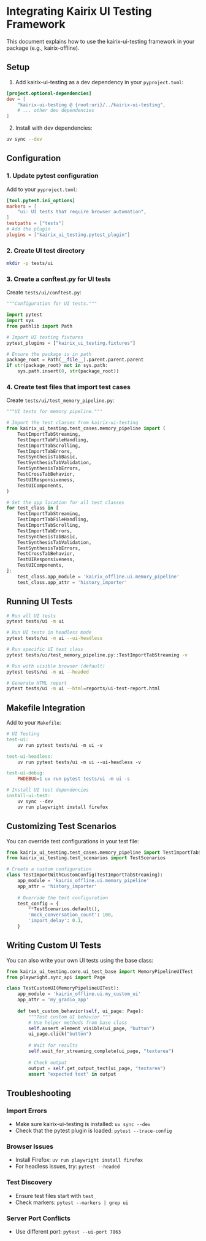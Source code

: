 # Integrating Kairix UI Testing Framework

This document explains how to use the kairix-ui-testing framework in your package (e.g., kairix-offline).

## Setup

1. Add kairix-ui-testing as a dev dependency in your `pyproject.toml`:

```toml
[project.optional-dependencies]
dev = [
    "kairix-ui-testing @ {root:uri}/../kairix-ui-testing",
    # ... other dev dependencies
]
```

2. Install with dev dependencies:

```bash
uv sync --dev
```

## Configuration

### 1. Update pytest configuration

Add to your `pyproject.toml`:

```toml
[tool.pytest.ini_options]
markers = [
    "ui: UI tests that require browser automation",
]
testpaths = ["tests"]
# Add the plugin
plugins = ["kairix_ui_testing.pytest_plugin"]
```

### 2. Create UI test directory

```bash
mkdir -p tests/ui
```

### 3. Create a conftest.py for UI tests

Create `tests/ui/conftest.py`:

```python
"""Configuration for UI tests."""

import pytest
import sys
from pathlib import Path

# Import UI testing fixtures
pytest_plugins = ["kairix_ui_testing.fixtures"]

# Ensure the package is in path
package_root = Path(__file__).parent.parent.parent
if str(package_root) not in sys.path:
    sys.path.insert(0, str(package_root))
```

### 4. Create test files that import test cases

Create `tests/ui/test_memory_pipeline.py`:

```python
"""UI tests for memory pipeline."""

# Import the test classes from kairix-ui-testing
from kairix_ui_testing.test_cases.memory_pipeline import (
    TestImportTabStreaming,
    TestImportTabFileHandling,
    TestImportTabScrolling,
    TestImportTabErrors,
    TestSynthesisTabBasic,
    TestSynthesisTabValidation,
    TestSynthesisTabErrors,
    TestCrossTabBehavior,
    TestUIResponsiveness,
    TestUIComponents,
)

# Set the app location for all test classes
for test_class in [
    TestImportTabStreaming,
    TestImportTabFileHandling,
    TestImportTabScrolling,
    TestImportTabErrors,
    TestSynthesisTabBasic,
    TestSynthesisTabValidation,
    TestSynthesisTabErrors,
    TestCrossTabBehavior,
    TestUIResponsiveness,
    TestUIComponents,
]:
    test_class.app_module = 'kairix_offline.ui.memory_pipeline'
    test_class.app_attr = 'history_importer'
```

## Running UI Tests

```bash
# Run all UI tests
pytest tests/ui -m ui

# Run UI tests in headless mode
pytest tests/ui -m ui --ui-headless

# Run specific UI test class
pytest tests/ui/test_memory_pipeline.py::TestImportTabStreaming -v

# Run with visible browser (default)
pytest tests/ui -m ui --headed

# Generate HTML report
pytest tests/ui -m ui --html=reports/ui-test-report.html
```

## Makefile Integration

Add to your `Makefile`:

```makefile
# UI Testing
test-ui:
	uv run pytest tests/ui -m ui -v

test-ui-headless:
	uv run pytest tests/ui -m ui --ui-headless -v

test-ui-debug:
	PWDEBUG=1 uv run pytest tests/ui -m ui -s

# Install UI test dependencies
install-ui-test:
	uv sync --dev
	uv run playwright install firefox
```

## Customizing Test Scenarios

You can override test configurations in your test file:

```python
from kairix_ui_testing.test_cases.memory_pipeline import TestImportTabStreaming
from kairix_ui_testing.test_scenarios import TestScenarios

# Create a custom configuration
class TestImportWithCustomConfig(TestImportTabStreaming):
    app_module = 'kairix_offline.ui.memory_pipeline'
    app_attr = 'history_importer'
    
    # Override the test configuration
    test_config = {
        **TestScenarios.default(),
        'mock_conversation_count': 100,
        'import_delay': 0.1,
    }
```

## Writing Custom UI Tests

You can also write your own UI tests using the base class:

```python
from kairix_ui_testing.core.ui_test_base import MemoryPipelineUITest
from playwright.sync_api import Page

class TestCustomUI(MemoryPipelineUITest):
    app_module = 'kairix_offline.ui.my_custom_ui'
    app_attr = 'my_gradio_app'
    
    def test_custom_behavior(self, ui_page: Page):
        """Test custom UI behavior."""
        # Use helper methods from base class
        self.assert_element_visible(ui_page, "button")
        ui_page.click("button")
        
        # Wait for results
        self.wait_for_streaming_complete(ui_page, "textarea")
        
        # Check output
        output = self.get_output_text(ui_page, "textarea")
        assert "expected text" in output
```

## Troubleshooting

### Import Errors
- Make sure kairix-ui-testing is installed: `uv sync --dev`
- Check that the pytest plugin is loaded: `pytest --trace-config`

### Browser Issues
- Install Firefox: `uv run playwright install firefox`
- For headless issues, try: `pytest --headed`

### Test Discovery
- Ensure test files start with `test_`
- Check markers: `pytest --markers | grep ui`

### Server Port Conflicts
- Use different port: `pytest --ui-port 7863`